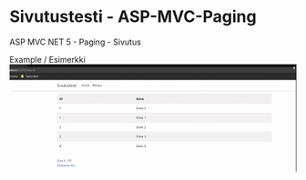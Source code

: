 # Sivutustesti - ASP-MVC-Paging
ASP MVC NET 5 - Paging - Sivutus

Example / Esimerkki
![alt_text](https://raw.githubusercontent.com/Mariapori/Sivutustesti---ASP-MVC-Paging/master/example.gif)
